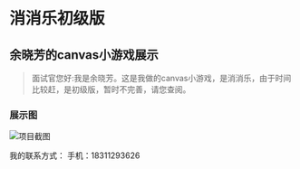 # 消消乐初级版
## 余晓芳的canvas小游戏展示

> 面试官您好:我是余晓芳。这是我做的canvas小游戏，是消消乐，由于时间比较赶，是初级版，暂时不完善，请您查阅。

### 展示图
![项目截图](https://raw.githubusercontent.com/yuxiaofang/kl_jxc/master/_docs/video_2019-09-16_164641%5B00_00_06--00_00_26%5D.gif)

我的联系方式：
手机：18311293626
